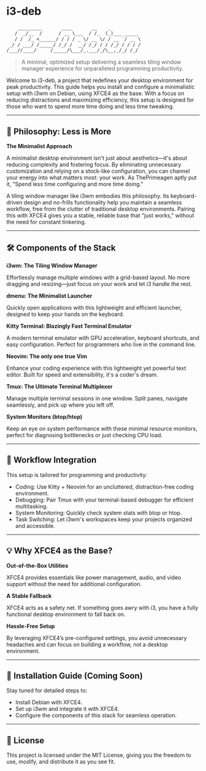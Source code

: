 # i3-deb

```txt
    _________       ____       __    _           
   /  _/__  /      / __ \___  / /_  (_)___ _____ 
   / /  /_ <______/ / / / _ \/ __ \/ / __ `/ __ \
 _/ / ___/ /_____/ /_/ /  __/ /_/ / / /_/ / / / /
/___//____/     /_____/\___/_.___/_/\__,_/_/ /_/ 
```

> A minimal, optimized setup delivering a seamless tiling window manager experience for unparalleled programming productivity.

Welcome to i3-deb, a project that redefines your desktop environment for peak productivity. This guide helps you install and configure a minimalistic setup with i3wm on Debian, using XFCE4 as the base. With a focus on reducing distractions and maximizing efficiency, this setup is designed for those who want to spend more time doing and less time tweaking.

---

## 📖 Philosophy: Less is More

**The Minimalist Approach**

A minimalist desktop environment isn't just about aesthetics—it's about reducing complexity and fostering focus. By eliminating unnecessary customization and relying on a stock-like configuration, you can channel your energy into what matters most: your work. As ThePrimeagen aptly put it, "Spend less time configuring and more time doing."

A tiling window manager like i3wm embodies this philosophy. Its keyboard-driven design and no-frills functionality help you maintain a seamless workflow, free from the clutter of traditional desktop environments. Pairing this with XFCE4 gives you a stable, reliable base that "just works," without the need for constant tinkering.

---

## 🛠️ Components of the Stack

**i3wm: The Tiling Window Manager**

Effortlessly manage multiple windows with a grid-based layout. No more dragging and resizing—just focus on your work and let i3 handle the rest.

**dmenu: The Minimalist Launcher**

Quickly open applications with this lightweight and efficient launcher, designed to keep your hands on the keyboard.

**Kitty Terminal: Blazingly Fast Terminal Emulator**

A modern terminal emulator with GPU acceleration, keyboard shortcuts, and easy configuration. Perfect for programmers who live in the command line.

**Neovim: The only one true Vim**

Enhance your coding experience with this lightweight yet powerful text editor. Built for speed and extensibility, it's a coder's dream.

**Tmux: The Ultimate Terminal Multiplexer**

Manage multiple terminal sessions in one window. Split panes, navigate seamlessly, and pick up where you left off.

**System Monitors (btop/htop)**

Keep an eye on system performance with these minimal resource monitors, perfect for diagnosing bottlenecks or just checking CPU load.

---

## 🔄 Workflow Integration

This setup is tailored for programming and productivity:

- Coding: Use Kitty + Neovim for an uncluttered, distraction-free coding environment.
- Debugging: Pair Tmux with your terminal-based debugger for efficient multitasking.
- System Monitoring: Quickly check system stats with btop or htop.
- Task Switching: Let i3wm's workspaces keep your projects organized and accessible.

---

## 💡 Why XFCE4 as the Base?

**Out-of-the-Box Utilities**

XFCE4 provides essentials like power management, audio, and video support without the need for additional configuration.

**A Stable Fallback**

XFCE4 acts as a safety net. If something goes awry with i3, you have a fully functional desktop environment to fall back on.

**Hassle-Free Setup**

By leveraging XFCE4’s pre-configured settings, you avoid unnecessary headaches and can focus on building a workflow, not a desktop environment.

---

## 🚀 Installation Guide (Coming Soon)

Stay tuned for detailed steps to:

- Install Debian with XFCE4.
- Set up i3wm and integrate it with XFCE4.
- Configure the components of this stack for seamless operation.

---

## 📜 License

This project is licensed under the MIT License, giving you the freedom to use, modify, and distribute it as you see fit.
